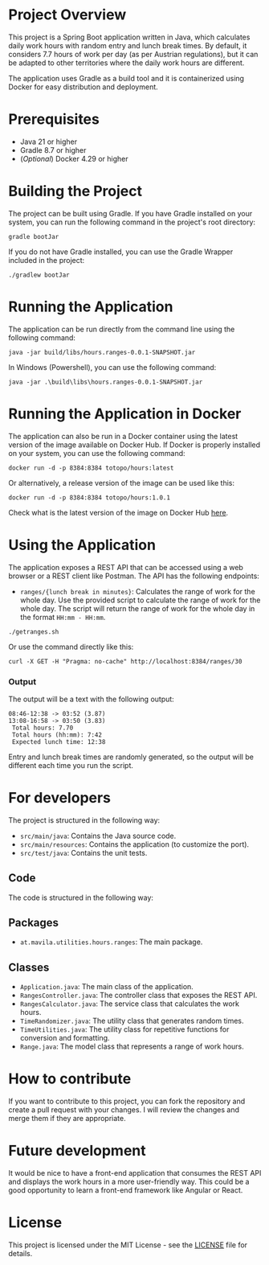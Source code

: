 # Project Overview

This project is a Spring Boot application written in Java, which calculates daily work hours with random entry and lunch
break times. By default, it considers 7.7 hours of work per day (as per Austrian regulations), but it can be adapted to
other territories where the daily work hours are different.

The application uses Gradle as a build tool and it is containerized using Docker for easy distribution and deployment.

# Prerequisites
- Java 21 or higher
- Gradle 8.7 or higher
- (*Optional*) Docker 4.29 or higher

# Building the Project

The project can be built using Gradle. If you have Gradle installed on your system, you can run the following command in
the project's root directory:

```shell
gradle bootJar
```

If you do not have Gradle installed, you can use the Gradle Wrapper included in the project:

```shell
./gradlew bootJar
```

# Running the Application

The application can be run directly from the command line using the following command:

```shell
java -jar build/libs/hours.ranges-0.0.1-SNAPSHOT.jar
```

In Windows (Powershell), you can use the following command:

```shell
java -jar .\build\libs\hours.ranges-0.0.1-SNAPSHOT.jar
```

# Running the Application in Docker

The application can also be run in a Docker container using the latest version of the image available on Docker Hub. If Docker is properly installed on your system, you can use the following command:

```shell
docker run -d -p 8384:8384 totopo/hours:latest
```

Or alternatively, a release version of the image can be used like this:

```shell
docker run -d -p 8384:8384 totopo/hours:1.0.1
```

Check what is the latest version of the image on Docker
Hub [here](https://hub.docker.com/repository/docker/totopo/hours/tags).

# Using the Application

The application exposes a REST API that can be accessed using a web browser or a REST client like Postman. The API has
the following endpoints:

- `ranges/{lunch break in minutes}`: Calculates the range of work for the whole day.
  Use the provided script to calculate the range of work for the whole day. The script will return the range of work for
  the whole day in the format `HH:mm - HH:mm`.

```shell
./getranges.sh
```

Or use the command directly like this:

```shell
curl -X GET -H "Pragma: no-cache" http://localhost:8384/ranges/30
```

### Output

The output will be a text with the following output:

```text
08:46-12:38 -> 03:52 (3.87)
13:08-16:58 -> 03:50 (3.83)
 Total hours: 7.70
 Total hours (hh:mm): 7:42
 Expected lunch time: 12:38
```

Entry and lunch break times are randomly generated, so the output will be different each time you run the script.

# For developers

The project is structured in the following way:

- `src/main/java`: Contains the Java source code.
- `src/main/resources`: Contains the application (to customize the port).
- `src/test/java`: Contains the unit tests.

## Code

The code is structured in the following way:

## Packages

- `at.mavila.utilities.hours.ranges`: The main package.

## Classes

- `Application.java`: The main class of the application.
- `RangesController.java`: The controller class that exposes the REST API.
- `RangesCalculator.java`: The service class that calculates the work hours.
- `TimeRandomizer.java`: The utility class that generates random times.
- `TimeUtilities.java`: The utility class for repetitive functions for conversion and formatting.
- `Range.java`: The model class that represents a range of work hours.

# How to contribute

If you want to contribute to this project, you can fork the repository and create a pull request with your changes. I
will review the changes and merge them if they are appropriate.

# Future development

It would be nice to have a front-end application that consumes the REST API and displays the work hours in a more
user-friendly way. This could be a good opportunity to learn a front-end framework like Angular or React.

# License

This project is licensed under the MIT License - see the [LICENSE](LICENSE) file for details.
